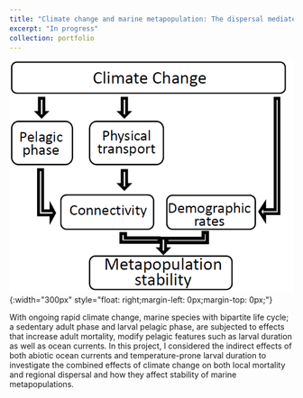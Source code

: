 ```yaml
---
title: "Climate change and marine metapopulation: The dispersal mediated effects"
excerpt: "In progress"
collection: portfolio
---
```



![](/images/pic2.png){:width="300px"
style="float: right;margin-left: 0px;margin-top: 0px;"}

With ongoing rapid climate change, marine species with bipartite life cycle; a sedentary adult phase and larval 
pelagic phase, are subjected to effects that increase adult mortality, modify pelagic features such as larval duration 
as well as ocean currents. In this project, I considered the indirect effects of both abiotic ocean currents and 
temperature-prone larval duration to investigate the combined effects of climate change on both local mortality and 
regional dispersal and how they affect stability of marine metapopulations.
